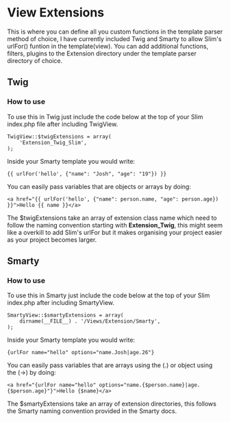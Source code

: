 # View Extensions
This is where you can define all you custom functions in the template parser method of choice, I have currently included
Twig and Smarty to allow Slim's urlFor() funtion in the template(view). You can add additional functions, filters, plugins to
the Extension directory under the template parser directory of choice.

## Twig
### How to use
To use this in Twig just include the code below at the top of your Slim index.php file after including TwigView.

	TwigView::$twigExtensions = array(
	    'Extension_Twig_Slim',
	);

Inside your Smarty template you would write:

	{{ urlFor('hello', {"name": "Josh", "age": "19"}) }}

You can easily pass variables that are objects or arrays by doing:

	<a href="{{ urlFor('hello', {"name": person.name, "age": person.age}) }}">Hello {{ name }}</a>

The $twigExtensions take an array of extension class name which need to follow the naming convention starting with __Extension_Twig__,
this might seem like a overkill to add Slim's urlFor but it makes organising your project easier as your project becomes larger.

## Smarty
### How to use
To use this in Smarty just include the code below at the top of your Slim index.php after including SmartyView.

	SmartyView::$smartyExtensions = array(
		dirname(__FILE__) . '/Views/Extension/Smarty',
	);

Inside your Smarty template you would write:

	{urlFor name="hello" options="name.Josh|age.26"}

You can easily pass variables that are arrays using the (.) or object using the (->) by doing:

	<a href="{urlFor name="hello" options="name.{$person.name}|age.{$person.age}"}">Hello {$name}</a>

The $smartyExtensions take an array of extension directories, this follows the Smarty naming convention provided in the Smarty docs.
